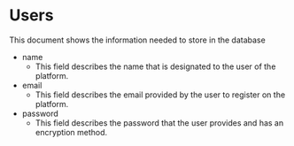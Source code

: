 # Users

This document shows the information needed to store in the database

* name
    * This field describes the name that is designated to the user of the platform.
* email
    * This field describes the email provided by the user to register on the platform.
* password
    * This field describes the password that the user provides and has an encryption method.